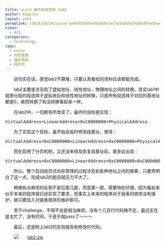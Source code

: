 ```yaml
---
title: ucore 操作系统实验 lab2
author: Ripples
layout: post
permalink: /2014/10/24/ucore-%e6%93%8d%e4%bd%9c%e7%b3%bb%e7%bb%9f%e5%ae%9e%e9%aa%8c-lab2/
views:
  - 415
categories:
  - technology
tags:
  - ucore
  - 内存管理
  - 操作系统
  - 段页式
---
```

<p style="text-indent: 2em;">
  说句实在话，感觉lab2不算难，只要认真看给的资料应该都能完成。
</p>

<p style="text-indent: 2em;">
  lab2主要是涉及到了虚拟地址、线性地址、物理地址之间的转换。其实lab1中就用分段的段选择子虚拟地址和线性地址的转换，只是所有段选择子对应的基地址都是0，故而转换了和没转换看起来一样。
</p>

<p style="text-indent: 2em;">
  在lab2中，一切都有所改变了。最终的目标是实现：
</p>

<!--more-->

<pre class="brush:plain;toolbar:false">VirtualAddress=LinearAddress=0xC0000000+PhysicalAddress</pre>

<p style="text-indent: 2em;">
  为了实现这个目标，最开始会临时修改段基址，使得：
</p>

<pre class="brush:plain;toolbar:false">VirtualAddress=0xC0000000+LinearAddress=0xC0000000+PhysicalAddress</pre>

<p style="text-indent: 2em;">
  而在启用了分页机制，又还没来得及恢复段基址前，甚至会出现：
</p>

<pre class="brush:plain;toolbar:false">VirtualAddress=0xC0000000+LinearAddress=0xC0000000+0xC0000000+PhysicalAddress</pre>

<p style="text-indent: 2em;">
  所以，整个启动段页式内存管理的过程涉及到各种地址之间的换算，只要弄明白了这一点，完成lab2的题目就压力不大了。
</p>

<p style="text-indent: 2em;">
  稍微有点麻烦的反倒不是后面几题，而是第一题，需要特别仔细，因为看起来似乎本来的程序就已经实现了要求，而事实上本来的程序对于链表的顺序没有维护，故只要加入对链表顺序的维护即可。
</p>

<p style="text-indent: 2em;">
  至于challenge，不得不说是相当麻烦，没有个几百行代码搞不定，最近实在是太忙了，没有时间，于是乎就pass了～～～
</p>

<p style="text-indent: 2em;">
  最后，还是附上lab2的实验报告和修改的代码。
</p>

<p style="line-height: 16px; text-indent: 2em;">
  <img src="http://geekjayvic.sinaapp.com/wp-content/plugins/wp-ueditor2/ueditor/dialogs/attachment/fileTypeImages/icon_rar.gif" /><a href="http://geekjayvic-wordpress.stor.sinaapp.com/uploads/2014/10/lab2.zip">lab2.zip</a>
</p>

